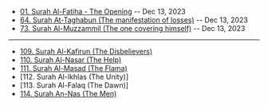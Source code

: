 * [01. Surah Al-Fatiha - The Opening]()                    -- Dec 13, 2023
* [64. Surah At-Taghabun (The manifestation of losses)]()  -- Dec 13, 2023
* [73. Surah Al-Muzzammil (The one covering himself)]()    -- Dec 13, 2023
***
* [109. Surah Al-Kafirun (The Disbelievers)]()
* [110. Surah Al-Nasar (The Help)]()
* [111. Surah Al-Masad (The Flama)]()
* [112. Surah Al-Ikhlas (The Unity)]
* [113. Surah Al-Falaq (The Dawn)]
* [114. Surah An-Nas (The Men)]()
